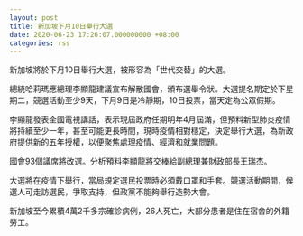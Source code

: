 ```yaml
---
layout: post
title: 新加坡下月10日舉行大選
date: 2020-06-23 17:26:07.000000000 +08:00
categories: rss
---
```


新加坡將於下月10日舉行大選，被形容為「世代交替」的大選。

總統哈莉瑪應總理李顯龍建議宣布解散國會，頒布選舉令狀。大選提名期定於下星期二，競選活動至少9天，下月9日是冷靜期，10日投票，當天定為公眾假期。

李顯龍發表全國電視講話，表示現屆政府任期明年4月屆滿，但預料新型肺炎疫情將持續至少一年，甚至可能更長時間，現時疫情相對穩定，決定舉行大選，為新政府提供新的五年授權，以便聚焦處理疫情、經濟和就業問題。

國會93個議席將改選。分析預料李顯龍將交棒給副總理兼財政部長王瑞杰。

大選將在疫情下舉行，當局規定選民投票時必須戴口罩和手套。競選活動期間，候選人可走訪選民，爭取支持，但政黨不能夠舉行造勢大會。

新加坡至今累積4萬2千多宗確診病例，26人死亡，大部分患者是住在宿舍的外籍勞工。
